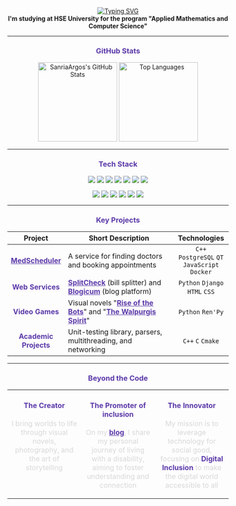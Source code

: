 <div align="center">
  <a href="https://github.com/SanriaArgos">
    <img src="https://readme-typing-svg.herokuapp.com?font=Fira+Code&weight=700&size=32&duration=3000&pause=1000&color=5B39A8&center=true&vCenter=true&width=680&lines=Hello!+%F0%9F%91%8B+I'm+Viktoria;Data-enjineer+and+backend+developer;Welcome+to+my+profile!" alt="Typing SVG" />
  </a>
  <br>
  <b>I'm studying at HSE University for the program "Applied Mathematics and Computer Science"</b>
  <br>
</div>

---

### <p align="center" style="color:#5B39A8;">GitHub Stats</p>
<div align="center">
  <img height="180em" src="https://github-readme-stats.vercel.app/api?username=SanriaArgos&show_icons=true&theme=tokyonight&include_all_commits=true&count_private=true&hide_border=true&title_color=5B39A8&icon_color=5B39A8" alt="SanriaArgos's GitHub Stats"/>
  <img height="180em" src="https://github-readme-stats.vercel.app/api/top-langs/?username=SanriaArgos&layout=compact&langs_count=8&theme=tokyonight&hide_border=true&title_color=5B39A8" alt="Top Languages"/>
</div>

---

### <p align="center" style="color:#5B39A8;">Tech Stack</p>
<div align="center">
  <p>
    <img src="https://img.shields.io/badge/C%2B%2B-5B39A8?style=for-the-badge&logo=cplusplus&logoColor=white" />
    <img src="https://img.shields.io/badge/C-5B39A8?style=for-the-badge&logo=c&logoColor=white" />
    <img src="https://img.shields.io/badge/Python-5B39A8?style=for-the-badge&logo=python&logoColor=white" />
    <img src="https://img.shields.io/badge/PostgreSQL-5B39A8?style=for-the-badge&logo=postgresql&logoColor=white" />
    <img src="https://img.shields.io/badge/HTML-5B39A8?style=for-the-badge&logo=html&logoColor=white" />
    <img src="https://img.shields.io/badge/CSS-5B39A8?style=for-the-badge&logo=css&logoColor=white" />
    <img src="https://img.shields.io/badge/JavaScript-5B39A8?style=for-the-badge&logo=javascript&logoColor=white" />
  </p>
  <p>
    <img src="https://img.shields.io/badge/Git-5B39A8?style=for-the-badge&logo=git&logoColor=white" />
    <img src="https://img.shields.io/badge/Docker-5B39A8?style=for-the-badge&logo=docker&logoColor=white" />
    <img src="https://img.shields.io/badge/Django-5B39A8?style=for-the-badge&logo=django&logoColor=white" />
    <img src="https://img.shields.io/badge/CMake-5B39A8?style=for-the-badge&logo=cmake&logoColor=white" />
    <img src="https://img.shields.io/badge/Ren'Py-5B39A8?style=for-the-badge&logo=renpy&logoColor=white" />
    <img src="https://img.shields.io/badge/Postman-5B39A8?style=for-the-badge&logo=postman&logoColor=white" />
  </p>
</div>

---

### <p align="center" style="color:#5B39A8;">Key Projects</p>
<table width="100%">
  <thead>
    <tr>
      <th width="25%">Project</th>
      <th width="50%">Short Description</th>
      <th width="25%">Technologies</th>
    </tr>
  </thead>
  <tbody>
    <tr>
      <td align="center"><b><a href="https://github.com/SanriaArgos/MedScheduler" style="color:#5B39A8; font-weight:bold;">MedScheduler</a></b></td>
      <td>A service for finding doctors and booking appointments</td>
      <td align="center"><code>C++</code> <code>PostgreSQL</code> <code>QT</code> <code>JavaScript</code> <code>Docker</code></td>
    </tr>
    <tr>
      <td align="center"><b style="color:#5B39A8;">Web Services</b></td>
      <td><b><a href="https://github.com/SanriaArgos/SplitCheck" style="color:#5B39A8; font-weight:bold;">SplitCheck</a></b> (bill splitter) and <b><a href="https://github.com/SanriaArgos/Blogicum" style="color:#5B39A8; font-weight:bold;">Blogicum</a></b> (blog platform)</td>
      <td align="center"><code>Python</code> <code>Django</code> <code>HTML</code> <code>CSS</code></td>
    </tr>
    <tr>
      <td align="center"><b style="color:#5B39A8;">Video Games</b></td>
      <td>Visual novels "<b><a href="https://github.com/SanriaArgos/Rise-of-the-Bots" style="color:#5B39A8; font-weight:bold;">Rise of the Bots</a></b>" and "<b><a href="https://github.com/SanriaArgos/The-Walpurgis-Spirit" style="color:#5B39A8; font-weight:bold;">The Walpurgis Spirit</a></b>"</td>
      <td align="center"><code>Python</code> <code>Ren'Py</code></td>
    </tr>
    <tr>
      <td align="center"><b style="color:#5B39A8;">Academic Projects</b></td>
      <td>Unit-testing library, parsers, multithreading, and networking</td>
      <td align="center"><code>C++</code> <code>C</code> <code>Cmake</code></td>
    </tr>
  </tbody>
</table>

---

### <p align="center" style="color:#5B39A8;">Beyond the Code</p>

<table width="100%">
  <tr border="none">
    <td width="33%" valign="top">
      <h4 align="center" style="color:#5B39A8;">The Creator</h4>
      <p align="center" style="color:#D8D8D8;">
        I bring worlds to life through visual novels, photography, and the art of storytelling
      </p>
    </td>
    <td width="33%" valign="top">
      <h4 align="center" style="color:#5B39A8;">The Promoter of inclusion</h4>
      <p align="center" style="color:#D8D8D8;">
        On my <b><a href="https://vk.com/gray_strong_mousy" style="color:#5B39A8; font-weight:bold;">blog</a></b>, I share my personal journey of living with a disability, aiming to foster understanding and connection
      </p>
    </td>
    <td width="33%" valign="top">
      <h4 align="center" style="color:#5B39A8;">The Innovator</h4>
      <p align="center" style="color:#D8D8D8;">
        My mission is to leverage technology for social good, focusing on <b style="color:#5B39A8;">Digital Inclusion</b> to make the digital world accessible to all
      </p>
    </td>
  </tr>
</table>
